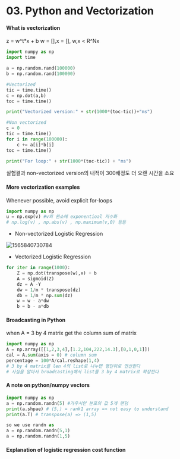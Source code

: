 # 03. Python and Vectorization

#### What is vectorization

z = w^t*x + b    w = [],x = [],  w,x < R^Nx

```python
import numpy as np
import time

a = np.random.rand(100000)
b = np.random.rand(100000)

#Vectorized
tic = time.time()
c = np.dot(a,b)
toc = time.time()

print("Vectorized version:" + str(1000*(toc-tic))+"ms")

#Non vectorized
c = 0
tic = time.time()
for i in range(100000):
    c += a[i]*b[i]
toc = time.time()

print("For loop:" + str(1000*(toc-tic)) + "ms")
```

실험결과 non-vectorized version의 내적이 300배정도 더 오랜 시간을 소요



#### More vectorization examples

Whenever possible, avoid explicit for-loops

```python
import numpy as np
u = np.exp(v) #v의 원소에 exponentioal 지수화
# np.log(v) , np.abs(v) , np.maximum(v,0) 등등
```

- Non-vectorized Logistic Regression

![1565840730784](C:\Users\littl\AppData\Roaming\Typora\typora-user-images\1565840730784.png)

- Vectorized Logistic Regression

```python
for iter in range(1000):
    Z = np.dot(transpose(w),x) + b
    A = sigmoid(Z)
    dz = A -Y
    dw = 1/m * transpose(dz)
    db = 1/m * np.sum(dz)
    w = w - a*dw
    b = b - a*db 
```

#### Broadcasting in Python

when A = 3 by 4 matrix get the column sum of matrix

```python
import numpy as np
A = np.array([[1,2,3,4],[1.2,104,222,14.3],[0,1,0,1]])
cal = A.sum(axis = 0) # column sum
percentage = 100*A/cal.reshape(1,4)
# 3 by 4 matrix를 len 4의 list로 나누면 행단위로 연산한다
# 사실을 알아서 broadcasting해서 list를 3 by 4 matrix로 확장한다
```



#### A note on python/numpy vectors

```python
import numpy as np
a = np.random.randn(5) #가우시안 분포의 값 5개 랜덤
print(a.shpae) # (5,) = rank1 array => not easy to understand 
print(a.T) # transpose(a) => (1,5)

so we use randn as
a = np.random.randn(5,1)
a = np.random.randn(1,5)
```



#### Explanation of logistic regression cost function

  













​	